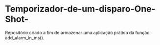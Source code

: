 # Temporizador-de-um-disparo-One-Shot-
Repositório criado a fim de armazenar uma aplicação prática da função add_alarm_in_ms().
